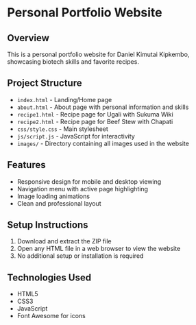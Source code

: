 # Personal Portfolio Website

## Overview
This is a personal portfolio website for Daniel Kimutai Kipkembo, showcasing biotech skills and favorite recipes.

## Project Structure
- `index.html` - Landing/Home page
- `about.html` - About page with personal information and skills
- `recipe1.html` - Recipe page for Ugali with Sukuma Wiki
- `recipe2.html` - Recipe page for Beef Stew with Chapati
- `css/style.css` - Main stylesheet
- `js/script.js` - JavaScript for interactivity
- `images/` - Directory containing all images used in the website

## Features
- Responsive design for mobile and desktop viewing
- Navigation menu with active page highlighting
- Image loading animations
- Clean and professional layout

## Setup Instructions
1. Download and extract the ZIP file
2. Open any HTML file in a web browser to view the website
3. No additional setup or installation is required

## Technologies Used
- HTML5
- CSS3
- JavaScript
- Font Awesome for icons

